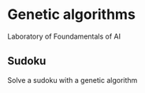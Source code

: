# Genetic algorithms
Laboratory of Foundamentals of AI

## Sudoku
Solve a sudoku with a genetic algorithm

